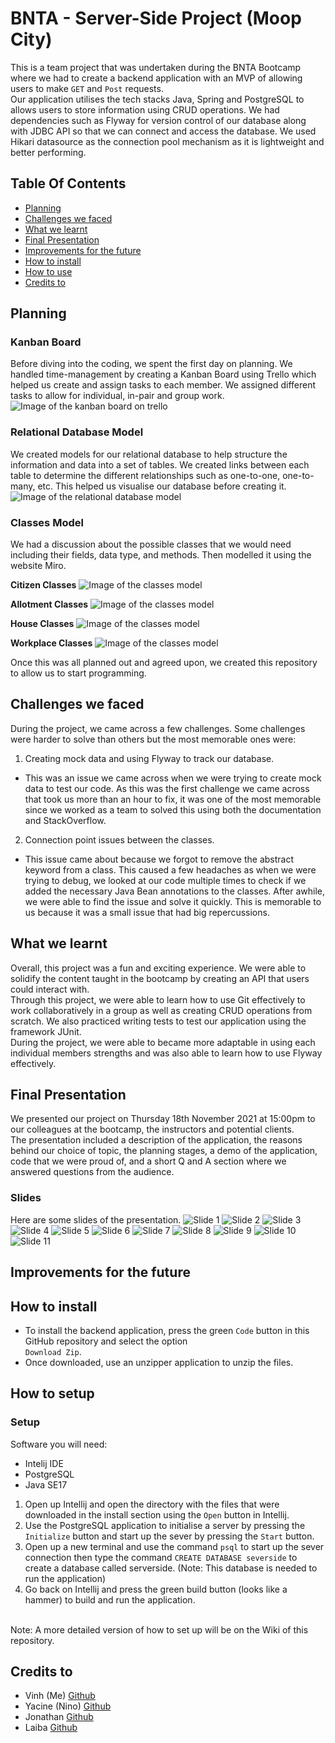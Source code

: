 # BNTA - Server-Side Project (Moop City)

This is a team project that was undertaken during the BNTA Bootcamp where we had to create a backend application
with an MVP of allowing users to make `GET` and `Post` requests.
<br/>
Our application utilises the tech stacks Java, Spring and PostgreSQL to allows users to store information using CRUD operations.
We had dependencies such as Flyway for version control of our database along with JDBC API so that we can connect and access the database.
We used Hikari datasource as the connection pool mechanism as it is lightweight and better performing.

## Table Of Contents

- [Planning](#Planning)
- [Challenges we faced](#Challenges-we-faced)
- [What we learnt](#What-we-learnt)
- [Final Presentation](#Final-Presentation)
- [Improvements for the future](#Improvements-for-the-future)
- [How to install](#How-to-install)
- [How to use](#How-to-use)
- [Credits to](#Credits-to)

## Planning

### Kanban Board
Before diving into the coding, we spent the first day on planning. 
We handled time-management by creating a Kanban Board using Trello which helped us create and assign tasks to each member. We assigned different tasks to allow for individual, in-pair and group work.
![Image of the kanban board on trello](/documentation_images/Trello-Kanban-Board.png)

### Relational Database Model
We created models for our relational database to help structure the information and data into a set of tables. We created links between each table to determine the different relationships such as one-to-one, one-to-many, etc. This helped us visualise our database before creating it.
![Image of the relational database model](/documentation_images/Miro-Model-Database-Table.png)

### Classes Model
We had a discussion about the possible classes that we would need including their fields, data type, and methods. Then modelled it using the website Miro.


**Citizen Classes**
![Image of the classes model](/documentation_images/Miro-Citizen-Class-Model.png)

**Allotment Classes**
![Image of the classes model](/documentation_images/Miro-Allotment-Class-Model.png)

**House Classes**
![Image of the classes model](/documentation_images/Miro-House-Class-Model.png)

**Workplace Classes**
![Image of the classes model](/documentation_images/Miro-Workplace-Class-Model.png)

Once this was all planned out and agreed upon, we created this repository to allow us to start programming.

## Challenges we faced
During the project, we came across a few challenges. Some challenges were harder to solve than others but the most memorable ones were:

1. Creating mock data and using Flyway to track our database.
 - This was an issue we came across when we were trying to create mock data to test our code. As this was the first challenge we came across that took us more than an hour to fix, it was one of the most memorable since we worked as a team to solved this using both the documentation and StackOverflow.

2. Connection point issues between the classes.
 - This issue came about because we forgot to remove the abstract keyword from a class. This caused a few headaches as when we were trying to debug, we looked at our code multiple times to check if we added the necessary Java Bean annotations to the classes. After awhile, we were able to find the issue and solve it quickly. This is memorable to us because it was a small issue that had big repercussions.

## What we learnt
Overall, this project was a fun and exciting experience. We were able to solidify the content taught in the bootcamp by creating an API that users could interact with. 
<br/>
Through this project, we were able to learn how to use Git effectively to work collaboratively in a group as well as creating CRUD operations from scratch. We also practiced writing tests to test our application using the framework JUnit.
<br/>
During the project, we were able to became more adaptable in using each individual members strengths and was also able to learn how to use Flyway effectively.

## Final Presentation
We presented our project on Thursday 18th November 2021 at 15:00pm to our colleagues at the bootcamp, the instructors and potential clients.
<br/>
The presentation included a description of the application, the reasons behind our choice of topic, the planning stages, a demo of the application, code that we were proud of, and a short Q and A section where we answered questions from the audience.
<br/>
### Slides
Here are some slides of the presentation.
![Slide 1](/documentation_images/slide-1.png)
![Slide 2](/documentation_images/slide-2.png)
![Slide 3](/documentation_images/slide-3.png)
![Slide 4](/documentation_images/slide-4.png)
![Slide 5](/documentation_images/slide-5.png)
![Slide 6](/documentation_images/slide-6.png)
![Slide 7](/documentation_images/slide-7.png)
![Slide 8](/documentation_images/slide-8.png)
![Slide 9](/documentation_images/slide-9.png)
![Slide 10](/documentation_images/slide-10.png)
![Slide 11](/documentation_images/slide-11.png)

## Improvements for the future

## How to install

  - To install the backend application, press the green `Code` button in this GitHub repository and select the option <br/> `Download Zip`. 
  - Once downloaded, use an unzipper application to unzip the files.

## How to setup

### Setup
Software you will need:
  - Intelij IDE
  - PostgreSQL
  - Java SE17

1. Open up Intellij and open the directory with the files that were downloaded in the install section using the `Open` button in Intellij.
2. Use the PostgreSQL application to initialise a server by pressing the `Initialize` button and start up the sever by pressing the `Start` button.
3. Open up a new terminal and use the command `psql` to start up the sever connection then type the command `CREATE DATABASE severside` to create a database called serverside. (Note: This database is needed to run the application)
4. Go back on Intellij and press the green build button (looks like a hammer) to build and run the application.
<br/>
Note: A more detailed version of how to set up will be on the Wiki of this repository.

## Credits to

- Vinh (Me) [Github](https://github.com/vinhchugg)
- Yacine (Nino) [Github](https://github.com/mechanin)
- Jonathan [Github](https://github.com/Djontleman)
- Laiba [Github](https://github.com/laiba9999)
